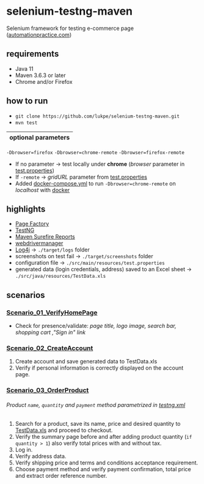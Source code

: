 # selenium-testng-maven
Selenium framework for testing e-commerce page ([automationpractice.com](http://automationpractice.com))

## requirements
* Java 11
* Maven 3.6.3 or later
* Chrome and/or Firefox

## how to run
* `git clone https://github.com/lukpe/selenium-testng-maven.git`
* `mvn test`

| optional parameters |
|---------------------|
`-Dbrowser=firefox`
`-Dbrowser=chrome-remote`
`-Dbrowser=firefox-remote`

[test.properties]: src/main/resources/test.properties
[docker]: https://www.docker.com/
[docker-compose.yml]: src/main/resources/docker-compose.yml
* If no parameter -> test locally under **chrome** (_browser_ parameter in [test.properties])
* If `-remote` -> _gridURL_ parameter from [test.properties]
* Added [docker-compose.yml] to run `-Dbrowser=chrome-remote` on _localhost_ with [docker]

## highlights
* [Page Factory](https://github.com/SeleniumHQ/selenium/wiki/PageFactory)
* [TestNG](https://testng.org/doc/)
* [Maven Surefire Reports](https://maven.apache.org/surefire/maven-surefire-report-plugin/)
* [webdrivermanager](https://github.com/bonigarcia/webdrivermanager)
* [Log4j](https://logging.apache.org/log4j/2.x/) -> `./target/logs` folder
* screenshots on test fail -> `./target/screenshots` folder
* configuration file -> `./src/main/resources/test.properties`
* generated data (login credentials, address) saved to an Excel sheet -> `./src/java/resources/TestData.xls`

## scenarios
### [Scenario_01_VerifyHomePage](/src/test/java/org/test/Scenario_01_VerifyHomePage.java)
* Check for presence/validate: _page title, logo image, search bar, shopping cart ,"Sign in" link_
### [Scenario_02_CreateAccount](/src/test/java/org/test/Scenario_02_CreateAccount.java)
1. Create account and save generated data to TestData.xls
2. Verify if personal information is correctly displayed on the account page.
### [Scenario_03_OrderProduct](src/test/java/org/test/Scenario_03_OrderProduct.java)
[testng.xml]: ./testng.xml
[TestData.xls]: src/test/resources/TestData.xls
###### Product `name`, `quantity` and `payment` method parametrized in [testng.xml]
1. Search for a product, save its name, price and desired quantity to [TestData.xls] and proceed to checkout.
2. Verify the summary page before and after adding product quantity (`if quantity > 1`) also verify total prices with and without tax.
3. Log in.
4. Verify address data.
5. Verify shipping price and terms and conditions acceptance requirement.
6. Choose payment method and verify payment confirmation, total price and extract order reference number.